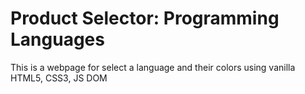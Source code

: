 # Product Selector: Programming Languages
This is a webpage for select a language and their colors using vanilla HTML5, CSS3, JS DOM